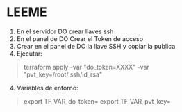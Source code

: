 LEEME
====

1. En el servidor DO crear llaves ssh
2. En el panel de DO Crear el Token de acceso
2. Crear en el panel de DO la llave SSH y copiar la publica
3. Ejecutar: 

> terraform apply -var "do_token=XXXX" -var "pvt_key=/root/.ssh/id_rsa"

4. Variables de entorno:
> export TF_VAR_do_token=
> export TF_VAR_pvt_key=
